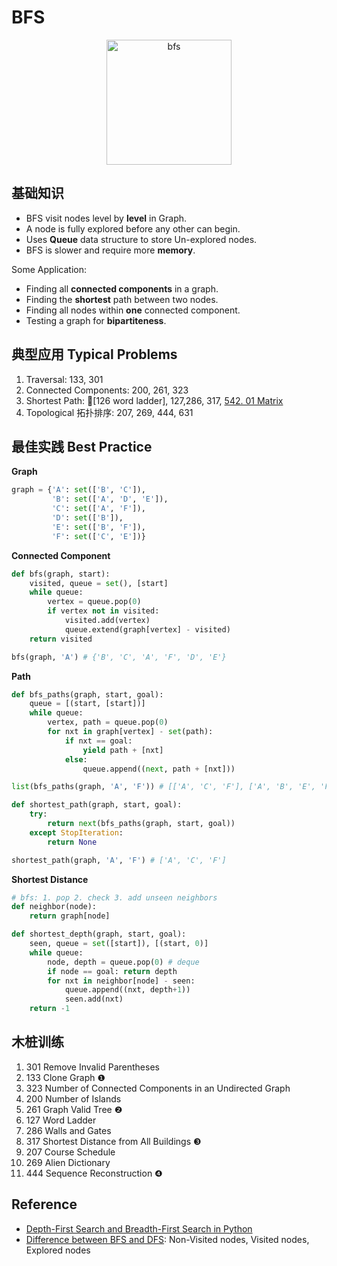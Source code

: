 # BFS

<center>
<img src="https://i.imgur.com/c0F4gTc.gif" alt="bfs" width="200"/>
</center>

## 基础知识

* BFS visit nodes level by **level** in Graph.
* A node is fully explored before any other can begin.
* Uses **Queue** data structure to store Un-explored nodes.
* BFS is slower and require more **memory**.

Some Application:

* Finding all **connected components** in a graph.
* Finding the **shortest** path between two nodes.
* Finding all nodes within **one** connected component.
* Testing a graph for **bipartiteness**.

## 典型应用 Typical Problems

1. Traversal: 133, 301
2. Connected Components: 200, 261, 323
3. Shortest Path: 🌟[126 word ladder], 127,286, 317, [542. 01 Matrix](https://leetcode.com/problems/01-matrix/)
4. Topological 拓扑排序: 207, 269, 444, 631 

## 最佳实践 Best Practice 

**Graph**

``` python
graph = {'A': set(['B', 'C']),
         'B': set(['A', 'D', 'E']),
         'C': set(['A', 'F']),
         'D': set(['B']),
         'E': set(['B', 'F']),
         'F': set(['C', 'E'])}
``` 

**Connected Component** 

``` python 
def bfs(graph, start):
    visited, queue = set(), [start]
    while queue:
        vertex = queue.pop(0)
        if vertex not in visited:
            visited.add(vertex)
            queue.extend(graph[vertex] - visited)
    return visited

bfs(graph, 'A') # {'B', 'C', 'A', 'F', 'D', 'E'}
```

**Path** 

``` python 
def bfs_paths(graph, start, goal):
    queue = [(start, [start])]
    while queue:
        vertex, path = queue.pop(0)
        for nxt in graph[vertex] - set(path):
            if nxt == goal:
                yield path + [nxt]
            else:
                queue.append((next, path + [nxt]))

list(bfs_paths(graph, 'A', 'F')) # [['A', 'C', 'F'], ['A', 'B', 'E', 'F']]
```

``` python
def shortest_path(graph, start, goal):
    try:
        return next(bfs_paths(graph, start, goal))
    except StopIteration:
        return None

shortest_path(graph, 'A', 'F') # ['A', 'C', 'F']
```

**Shortest Distance**

``` python
# bfs: 1. pop 2. check 3. add unseen neighbors
def neighbor(node):
	return graph[node]

def shortest_depth(graph, start, goal):
	seen, queue = set([start]), [(start, 0)]
	while queue:
		node, depth = queue.pop(0) # deque
		if node == goal: return depth 
		for nxt in neighbor[node] - seen:
			queue.append((nxt, depth+1))
			seen.add(nxt)
	return -1	
```


## 木桩训练

1. 301 Remove Invalid Parentheses 
1. 133 Clone Graph  ❶ 
1. 323 Number of Connected Components in an Undirected Graph
1. 200 Number of Islands
1. 261 Graph Valid Tree ❷
1. 127 Word Ladder 
1. 286 Walls and Gates 
1. 317 Shortest Distance from All Buildings  ❸
1. 207 Course Schedule 
1. 269 Alien Dictionary 
1. 444 Sequence Reconstruction ❹

## Reference 

- [Depth-First Search and Breadth-First Search in Python](https://eddmann.com/posts/depth-first-search-and-breadth-first-search-in-python/)
- [Difference between BFS and DFS](https://www.thecrazyprogrammer.com/2017/06/difference-between-bfs-and-dfs.html): Non-Visited nodes, Visited nodes, Explored nodes
